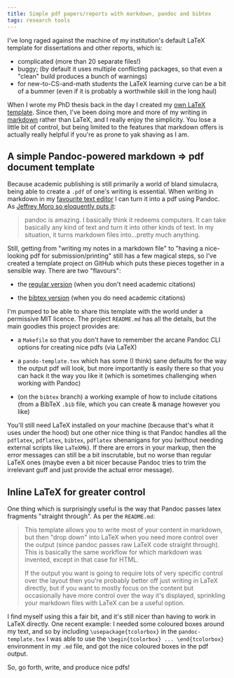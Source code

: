 ```yaml
---
title: Simple pdf papers/reports with markdown, pandoc and bibtex
tags: research tools
---
```


I've long raged against the machine of my institution's default LaTeX template
for dissertations and other reports, which is:

- complicated (more than 20 separate files!)
- buggy; (by default it uses multiple conflicting packages, so that even a
  "clean" build produces a bunch of warnings)
- for new-to-CS-and-math students the LaTeX learning curve can be a bit of a
  bummer (even if it is probably a worthwhile skill in the long haul)

When I wrote my PhD thesis back in the day I created my
[own LaTeX template](https://github.com/benswift/academic-thesis-template).
Since then, I've been doing more and more of my writing in
[markdown](https://www.markdownguide.org) rather than LaTeX, and I really enjoy
the simplicity. You lose a little bit of control, but being limited to the
features that markdown offers is actually really helpful if you're as prone to
yak shaving as I am.

## A simple Pandoc-powered markdown ⇒ pdf document template

Because academic publishing is still primarily a world of bland simulacra, being
able to create a `.pdf` of one's writing is essential. When writing in markdown
in my [favourite text editor](https://www.spacemacs.org) I can turn it into a
pdf using Pandoc. As
[Jeffrey Moro so eloquently puts it](https://jeffreymoro.com/blog/2020-09-21-how-i-write/):

> pandoc is amazing. I basically think it redeems computers. It can take
> basically any kind of text and turn it into other kinds of text. In my
> situation, it turns markdown files into…pretty much anything.

Still, getting from "writing my notes in a markdown file" to "having a
nice-looking pdf for submission/printing" still has a few magical steps, so I've
created a template project on GitHub which puts these pieces together in a
sensible way. There are two "flavours":

- the
  [regular version](https://github.com/benswift/simple-pandoc-pdf-template/tree/master)
  (when you don't need academic citations)

- the
  [bibtex version](https://github.com/benswift/simple-pandoc-pdf-template/tree/bibtex)
  (when you do need academic citations)

I'm pumped to be able to share this template with the world under a permissive
MIT licence. The project `README.md` has all the details, but the main goodies
this project provides are:

- a `Makefile` so that you don't have to remember the arcane Pandoc CLI options
  for creating nice pdfs (via LaTeX)

- a `pando-template.tex` which has some (I think) sane defaults for the way the
  output pdf will look, but more importantly is easily there so that you can
  hack it the way you like it (which is sometimes challenging when working with
  Pandoc)

- (on the `bibtex` branch) a working example of how to include citations (from a
  BibTeX `.bib` file, which you can create & manage however you like)

You'll still need LaTeX installed on your machine (because that's what it uses
under the hood) but one other nice thing is that Pandoc handles all the
`pdflatex`, `pdflatex`, `bibtex`, `pdflatex` shenanigans for you (without
needing external scripts like `LaTeXMk`). If there are errors in your markup,
then the error messages can still be a bit inscrutable, but no worse than
regular LaTeX ones (maybe even a bit nicer because Pandoc tries to trim the
irrelevant guff and just provide the actual error message).

## Inline LaTeX for greater control

One thing which is surprisingly useful is the way that Pandoc passes latex
fragments "straight through". As per the `README.md`:

> This template allows you to write most of your content in markdown, but then
> "drop down" into LaTeX when you need more control over the output (since
> pandoc passes raw LaTeX code straight through). This is basically the same
> workflow for which markdown was invented, except in that case for HTML.
>
> If the output you want is going to require lots of very specific control over
> the layout then you're probably better off just writing in LaTeX directly, but
> if you want to mostly focus on the content but occasionally have more control
> over the way it's displayed, sprinkling your markdown files with LaTeX can be
> a useful option.

I find myself using this a fair bit, and it's still nicer than having to work in
LaTeX directly. One recent example: I needed some coloured boxes around my text,
and so by including `\usepackage{tcolorbox}` in the `pandoc-template.tex` I was
able to use the `\begin{tcolorbox} ... \end{tcolorbox}` environment in my `.md`
file, and got the nice coloured boxes in the pdf output.

So, go forth, write, and produce nice pdfs!

